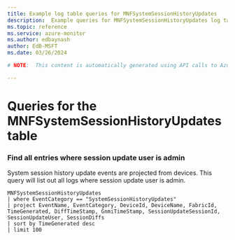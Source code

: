 ```yaml
---
title: Example log table queries for MNFSystemSessionHistoryUpdates
description:  Example queries for MNFSystemSessionHistoryUpdates log table
ms.topic: reference
ms.service: azure-monitor
ms.author: edbaynash
author: EdB-MSFT
ms.date: 03/26/2024

# NOTE:  This content is automatically generated using API calls to Azure. Any edits made on these files will be overwritten in the next run of the script. 

---
```


# Queries for the MNFSystemSessionHistoryUpdates table


### Find all entries where session update user is admin  


System session history update events are projected from devices. This query will list out all logs where session update user is admin.  

```query
MNFSystemSessionHistoryUpdates
| where EventCategory == "SystemSessionHistoryUpdates"
| project EventName, EventCategory, DeviceId, DeviceName, FabricId, TimeGenerated, DiffTimeStamp, GnmiTimeStamp, SessionUpdateSessionId, SessionUpdateUser, SessionDiffs
| sort by TimeGenerated desc
| limit 100
```

